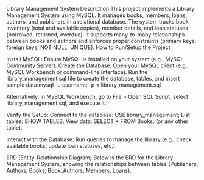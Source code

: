Library Management System
Description
This project implements a Library Management System using MySQL. It manages books, members, loans, authors, and publishers in a relational database. The system tracks book inventory (total and available copies), member details, and loan statuses (borrowed, returned, overdue). It supports many-to-many relationships between books and authors and enforces proper constraints (primary keys, foreign keys, NOT NULL, UNIQUE).
How to Run/Setup the Project

Install MySQL: Ensure MySQL is installed on your system (e.g., MySQL Community Server).
Create the Database:
Open your MySQL client (e.g., MySQL Workbench or command-line interface).
Run the library_management.sql file to create the database, tables, and insert sample data:mysql -u username -p < library_management.sql


Alternatively, in MySQL Workbench, go to File > Open SQL Script, select library_management.sql, and execute it.


Verify the Setup:
Connect to the database: USE library_management;
List tables: SHOW TABLES;
View data: SELECT * FROM Books; (or any other table).


Interact with the Database:
Run queries to manage the library (e.g., check available books, update loan statuses, etc.).



ERD (Entity-Relationship Diagram)
Below is the ERD for the Library Management System, showing the relationships between tables (Publishers, Authors, Books, Book_Authors, Members, Loans):

